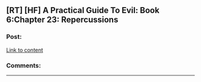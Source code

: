 ## [RT] [HF] A Practical Guide To Evil: Book 6:Chapter 23: Repercussions

### Post:

[Link to content](https://practicalguidetoevil.wordpress.com/2020/04/28/chapter-23-repercussions/)

### Comments:

---

